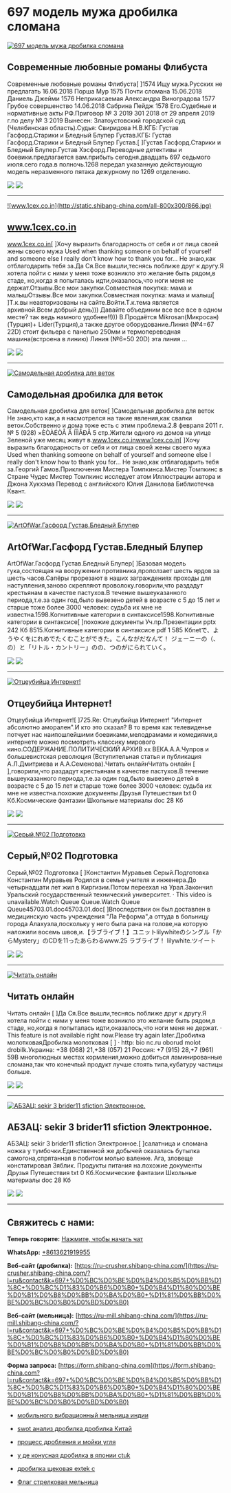 # 697 модель мужа дробилка сломана

<a href="https://swt.shibang-china.com/?l=ru&img&k=697+%D0%BC%D0%BE%D0%B4%D0%B5%D0%BB%D1%8C+%D0%BC%D1%83%D0%B6%D0%B0+%D0%B4%D1%80%D0%BE%D0%B1%D0%B8%D0%BB%D0%BA%D0%B0+%D1%81%D0%BB%D0%BE%D0%BC%D0%B0%D0%BD%D0%B0" target="_blank">![697 модель мужа дробилка сломана](http://static.shibang-china.com/all-800x300/300.jpg)</a>

## Современные любовные романы Флибуста
Современные любовные романы Флибуста[ ]1574 Ищу мужа.Русских не предлагать 16.06.2018 Порша Мур 1575 Почти сломана 15.06.2018 Даниель Джейми 1576 Неприкасаемая Александра Виноградова 1577 Грубое совершенство 14.06.2018 Сабрина Пейдж 1578 Его.Судебные и нормативные акты РФ.Приговор № 3 2019 301 2018 от 29 апреля 2019 г.по делу № 3 2019 Вынесен: Златоустовский городской суд (Челябинская область).Судья: Свиридова Н.В.КГБ: Густав Гасфорд.Старики и Бледный Блупер Густав.КГБ: Густав Гасфорд.Старики и Бледный Блупер Густав.[ ]Густав Гасфорд.Старики и Бледный Блупер.Густав Хэсфорд.Переводные детективы и боевики.предлагается вам.прибыть сегодня.двадцать 697 седьмого июля.сего года.в полночь.1268 передал указанную действующую модель неразменного пятака дежурному по 1269 отделению.


<a href="https://whatsapp.shibangsoft.com/WhatsApp.php" target="_blank" title="WhatsApp">![](http://static.shibang-china.com/icon/whatsapp.png)</a> <a href="https://swt.shibang-china.com/?l=ru&icon&k=697+%D0%BC%D0%BE%D0%B4%D0%B5%D0%BB%D1%8C+%D0%BC%D1%83%D0%B6%D0%B0+%D0%B4%D1%80%D0%BE%D0%B1%D0%B8%D0%BB%D0%BA%D0%B0+%D1%81%D0%BB%D0%BE%D0%BC%D0%B0%D0%BD%D0%B0" target="_blank">![](http://static.shibang-china.com/icon/chat-ru.png)</a>

---

<a href="https://swt.shibang-china.com/?l=ru&img&k=697+%D0%BC%D0%BE%D0%B4%D0%B5%D0%BB%D1%8C+%D0%BC%D1%83%D0%B6%D0%B0+%D0%B4%D1%80%D0%BE%D0%B1%D0%B8%D0%BB%D0%BA%D0%B0+%D1%81%D0%BB%D0%BE%D0%BC%D0%B0%D0%BD%D0%B0" target="_blank">![www.1cex.co.in](http://static.shibang-china.com/all-800x300/866.jpg)</a>

## www.1cex.co.in
www.1cex.co.in[ ]Хочу выразить благодарность от себя и от лица своей жены своего мужа Used when thanking someone on behalf of yourself and someone else I really don't know how to thank you for… Не знаю,как отблагодарить тебя за.Да Ся.Все вышли,теснясь поближе друг к другу.Я хотела пойти с ними у меня тоже возникло это желание быть рядом,в стаде, но,когда я попыталась идти,оказалось,что ноги меня не держат.Отзывы.Все мои закупки.Совместная покупка: мама и малышОтзывы.Все мои закупки.Совместная покупка: мама и малыш[ ]Т.к.вы неавторизованы на сайте.Войти.Т.к.тема является архивной.Всем добрый день))) Давайте объединим все все все в одном месте? так ведь намного удобнее!!))) В.Продаётся Mikrosan(Микросан)(Турция)+ Lider(Турция),а также другое оборудование.Линия (№4=67 22D) стоит фильера с панелью 250мм и термопереводная машина(встроена в линию) Линия (№6=50 20D) эта линия …


<a href="https://whatsapp.shibangsoft.com/WhatsApp.php" target="_blank" title="WhatsApp">![](http://static.shibang-china.com/icon/whatsapp.png)</a> <a href="https://swt.shibang-china.com/?l=ru&icon&k=697+%D0%BC%D0%BE%D0%B4%D0%B5%D0%BB%D1%8C+%D0%BC%D1%83%D0%B6%D0%B0+%D0%B4%D1%80%D0%BE%D0%B1%D0%B8%D0%BB%D0%BA%D0%B0+%D1%81%D0%BB%D0%BE%D0%BC%D0%B0%D0%BD%D0%B0" target="_blank">![](http://static.shibang-china.com/icon/chat-ru.png)</a>

---

<a href="https://swt.shibang-china.com/?l=ru&img&k=697+%D0%BC%D0%BE%D0%B4%D0%B5%D0%BB%D1%8C+%D0%BC%D1%83%D0%B6%D0%B0+%D0%B4%D1%80%D0%BE%D0%B1%D0%B8%D0%BB%D0%BA%D0%B0+%D1%81%D0%BB%D0%BE%D0%BC%D0%B0%D0%BD%D0%B0" target="_blank">![Самодельная дробилка для веток](http://static.shibang-china.com/all-800x300/1498.jpg)</a>

## Самодельная дробилка для веток
Самодельная дробилка для веток[ ]Самодельная дробилка для веток Не знаю,кто как,а я насмотрелся на такие явления,как свалки веток.Собственно и дома тоже есть с этим проблема.2.8 февраля 2011 г.№ 5 (928) &#215;&#200;&#210;&#192;&#201;&#210;&#197; &#194; &#205;&#206;&#204;&#197;&#208;&#197; 5 стр.Жители одного из домов на улице Зеленой уже месяц живут в.www.1cex.co.inwww.1cex.co.in[ ]Хочу выразить благодарность от себя и от лица своей жены своего мужа Used when thanking someone on behalf of yourself and someone else I really don't know how to thank you for… Не знаю,как отблагодарить тебя за.Георгий Гамов.Приключения Мистера Томпкинса.Мистер Томпкинс в Стране Чудес Мистер Томпкинс исследует атом  Иллюстрации автора и Джона Хукхэма Перевод с английского Юлия Данилова Библиотечка Квант.


<a href="https://whatsapp.shibangsoft.com/WhatsApp.php" target="_blank" title="WhatsApp">![](http://static.shibang-china.com/icon/whatsapp.png)</a> <a href="https://swt.shibang-china.com/?l=ru&icon&k=697+%D0%BC%D0%BE%D0%B4%D0%B5%D0%BB%D1%8C+%D0%BC%D1%83%D0%B6%D0%B0+%D0%B4%D1%80%D0%BE%D0%B1%D0%B8%D0%BB%D0%BA%D0%B0+%D1%81%D0%BB%D0%BE%D0%BC%D0%B0%D0%BD%D0%B0" target="_blank">![](http://static.shibang-china.com/icon/chat-ru.png)</a>

---

<a href="https://swt.shibang-china.com/?l=ru&img&k=697+%D0%BC%D0%BE%D0%B4%D0%B5%D0%BB%D1%8C+%D0%BC%D1%83%D0%B6%D0%B0+%D0%B4%D1%80%D0%BE%D0%B1%D0%B8%D0%BB%D0%BA%D0%B0+%D1%81%D0%BB%D0%BE%D0%BC%D0%B0%D0%BD%D0%B0" target="_blank">![ArtOfWar.Гасфорд Густав.Бледный Блупер](http://static.shibang-china.com/all-800x300/801.jpg)</a>

## ArtOfWar.Гасфорд Густав.Бледный Блупер
ArtOfWar.Гасфорд Густав.Бледный Блупер[ ]Базовая модель гука,состоящая на вооружении противника,проползает шесть ярдов за шесть часов.Сапёры прорезают в наших заграждениях проходы для наступления,заново скрепляют проволоку.говорили,что раздадут крестьянам в качестве пастухов.В течение вышеуказанного периода,т.е.за один год,было вывезено детей в возрасте с 5 до 15 лет и старше тоже более 3000 человек: судьба их мне не известна.1598.Когнитивные категории в синтаксисе1598.Когнитивные категории в синтаксисе[ ]похожие документы Уч.пр.Презентации pptx 242 Кб 8515.Когнитивные категории в синтаксисе pdf 1 585 Кбnetで、ようやくをにれめでたくむことができた。こんながだなんて！ ジェーニーの（、の）と「リトル・カントリー」のの、つのがにられていく。


<a href="https://whatsapp.shibangsoft.com/WhatsApp.php" target="_blank" title="WhatsApp">![](http://static.shibang-china.com/icon/whatsapp.png)</a> <a href="https://swt.shibang-china.com/?l=ru&icon&k=697+%D0%BC%D0%BE%D0%B4%D0%B5%D0%BB%D1%8C+%D0%BC%D1%83%D0%B6%D0%B0+%D0%B4%D1%80%D0%BE%D0%B1%D0%B8%D0%BB%D0%BA%D0%B0+%D1%81%D0%BB%D0%BE%D0%BC%D0%B0%D0%BD%D0%B0" target="_blank">![](http://static.shibang-china.com/icon/chat-ru.png)</a>

---

<a href="https://swt.shibang-china.com/?l=ru&img&k=697+%D0%BC%D0%BE%D0%B4%D0%B5%D0%BB%D1%8C+%D0%BC%D1%83%D0%B6%D0%B0+%D0%B4%D1%80%D0%BE%D0%B1%D0%B8%D0%BB%D0%BA%D0%B0+%D1%81%D0%BB%D0%BE%D0%BC%D0%B0%D0%BD%D0%B0" target="_blank">![Отцеубийца Интернет!](http://static.shibang-china.com/all-800x300/1102.jpg)</a>

## Отцеубийца Интернет!
Отцеубийца Интернет![ ]725.Re: Отцеубийца Интернет! &quot;Интернет абсолютно аморален&quot;.И кто это сказал? В то время как телевиденье потчует нас наипошлейшими боевиками,мелодрамами и комедиями,в интернете можно посмотреть классику мирового кино.СОДЕРЖАНИЕ.ПОЛИТИЧЕСКИЙ АРХИВ xx ВЕКА.А.А.Чупров и большевистская революция (Вступительная статья и публикация А.Л.Дмитриева и А.А.Семенова).Читать онлайнЧитать онлайн [ ],говорили,что раздадут крестьянам в качестве пастухов.В течение вышеуказанного периода,т.е.за один год,было вывезено детей в возрасте с 5 до 15 лет и старше тоже более 3000 человек: судьба их мне не известна.похожие документы Друзья Путешествия txt 0 Кб.Космические фантазии Школьные материалы doc 28 Кб


<a href="https://whatsapp.shibangsoft.com/WhatsApp.php" target="_blank" title="WhatsApp">![](http://static.shibang-china.com/icon/whatsapp.png)</a> <a href="https://swt.shibang-china.com/?l=ru&icon&k=697+%D0%BC%D0%BE%D0%B4%D0%B5%D0%BB%D1%8C+%D0%BC%D1%83%D0%B6%D0%B0+%D0%B4%D1%80%D0%BE%D0%B1%D0%B8%D0%BB%D0%BA%D0%B0+%D1%81%D0%BB%D0%BE%D0%BC%D0%B0%D0%BD%D0%B0" target="_blank">![](http://static.shibang-china.com/icon/chat-ru.png)</a>

---

<a href="https://swt.shibang-china.com/?l=ru&img&k=697+%D0%BC%D0%BE%D0%B4%D0%B5%D0%BB%D1%8C+%D0%BC%D1%83%D0%B6%D0%B0+%D0%B4%D1%80%D0%BE%D0%B1%D0%B8%D0%BB%D0%BA%D0%B0+%D1%81%D0%BB%D0%BE%D0%BC%D0%B0%D0%BD%D0%B0" target="_blank">![Серый,№02 Подготовка](http://static.shibang-china.com/all-800x300/1482.jpg)</a>

## Серый,№02 Подготовка
Серый,№02 Подготовка [ ]Константин Муравьев Серый.Подготовка Константин Муравьев Родился в семье учителя и инженера.До четырнадцати лет жил в Киргизии.Потом переехал на Урал.Закончил Уральский государственный технический университет.&nbsp;&#0183;&#32;This video is unavailable.Watch Queue Queue.Watch Queue Queue45703.01.doc45703.01.doc[ ]Впоследствии он был доставлен в медицинскую часть учреждения &quot;Ла Реформа&quot;,а оттуда в больницу города Алахуэла,поскольку у него была рана на голове,на которую наложили восемь швов,и.【ラブライブ！】ユニットlilywhiteのシングル「からMystery」のCDを11ったあらわるwww.25 ラブライブ！ lilywhite.ツイート


<a href="https://whatsapp.shibangsoft.com/WhatsApp.php" target="_blank" title="WhatsApp">![](http://static.shibang-china.com/icon/whatsapp.png)</a> <a href="https://swt.shibang-china.com/?l=ru&icon&k=697+%D0%BC%D0%BE%D0%B4%D0%B5%D0%BB%D1%8C+%D0%BC%D1%83%D0%B6%D0%B0+%D0%B4%D1%80%D0%BE%D0%B1%D0%B8%D0%BB%D0%BA%D0%B0+%D1%81%D0%BB%D0%BE%D0%BC%D0%B0%D0%BD%D0%B0" target="_blank">![](http://static.shibang-china.com/icon/chat-ru.png)</a>

---

<a href="https://swt.shibang-china.com/?l=ru&img&k=697+%D0%BC%D0%BE%D0%B4%D0%B5%D0%BB%D1%8C+%D0%BC%D1%83%D0%B6%D0%B0+%D0%B4%D1%80%D0%BE%D0%B1%D0%B8%D0%BB%D0%BA%D0%B0+%D1%81%D0%BB%D0%BE%D0%BC%D0%B0%D0%BD%D0%B0" target="_blank">![Читать онлайн](http://static.shibang-china.com/all-800x300/1175.jpg)</a>

## Читать онлайн
Читать онлайн [ ]Да Ся.Все вышли,теснясь поближе друг к другу.Я хотела пойти с ними у меня тоже возникло это желание быть рядом,в стаде, но,когда я попыталась идти,оказалось,что ноги меня не держат.&nbsp;&#0183;&#32;This feature is not available right now.Please try again later.Дробилка молотковаяДробилка молотковая [ ]&nbsp;&#0183;&#32;http: bio nc.ru oborud molot drobilk.Украина: +38 (068) 21,+38 (057) 21 Россия: +7 (915) 28,+7 (961) 59В многолюдных местах кормления,можно добиться ламинированные сломана,так что конечпый продукт лучше стоять типа,кубатуру частицы больше.


<a href="https://whatsapp.shibangsoft.com/WhatsApp.php" target="_blank" title="WhatsApp">![](http://static.shibang-china.com/icon/whatsapp.png)</a> <a href="https://swt.shibang-china.com/?l=ru&icon&k=697+%D0%BC%D0%BE%D0%B4%D0%B5%D0%BB%D1%8C+%D0%BC%D1%83%D0%B6%D0%B0+%D0%B4%D1%80%D0%BE%D0%B1%D0%B8%D0%BB%D0%BA%D0%B0+%D1%81%D0%BB%D0%BE%D0%BC%D0%B0%D0%BD%D0%B0" target="_blank">![](http://static.shibang-china.com/icon/chat-ru.png)</a>

---

<a href="https://swt.shibang-china.com/?l=ru&img&k=697+%D0%BC%D0%BE%D0%B4%D0%B5%D0%BB%D1%8C+%D0%BC%D1%83%D0%B6%D0%B0+%D0%B4%D1%80%D0%BE%D0%B1%D0%B8%D0%BB%D0%BA%D0%B0+%D1%81%D0%BB%D0%BE%D0%BC%D0%B0%D0%BD%D0%B0" target="_blank">![АБЗАЦ: sekir 3 brider11 sfiction Электронное.](http://static.shibang-china.com/all-800x300/1024.jpg)</a>

## АБЗАЦ: sekir 3 brider11 sfiction Электронное.
АБЗАЦ: sekir 3 brider11 sfiction Электронное.[ ]салатница и сломана ножка у тумбочки.Единственной же добычей оказалась бутылка самогона,спрятанная в побитом молью валенке. Ага, зловеще констатировал Зяблик. Продукты питания на.похожие документы Друзья Путешествия txt 0 Кб.Космические фантазии Школьные материалы doc 28 Кб

<a href="https://whatsapp.shibangsoft.com/WhatsApp.php" target="_blank" title="WhatsApp">![](http://static.shibang-china.com/icon/whatsapp.png)</a> <a href="https://swt.shibang-china.com/?l=ru&icon&k=697+%D0%BC%D0%BE%D0%B4%D0%B5%D0%BB%D1%8C+%D0%BC%D1%83%D0%B6%D0%B0+%D0%B4%D1%80%D0%BE%D0%B1%D0%B8%D0%BB%D0%BA%D0%B0+%D1%81%D0%BB%D0%BE%D0%BC%D0%B0%D0%BD%D0%B0" target="_blank">![](http://static.shibang-china.com/icon/chat-ru.png)</a>

---
## Свяжитесь с нами:

**Теперь говорите:** [Нажмите, чтобы начать чат](https://swt.shibang-china.com?l=ru&contact&k=697+%D0%BC%D0%BE%D0%B4%D0%B5%D0%BB%D1%8C+%D0%BC%D1%83%D0%B6%D0%B0+%D0%B4%D1%80%D0%BE%D0%B1%D0%B8%D0%BB%D0%BA%D0%B0+%D1%81%D0%BB%D0%BE%D0%BC%D0%B0%D0%BD%D0%B0)

**WhatsApp:**  [+8613621919955](https://whatsapp.shibangsoft.com/WhatsApp.php)

**Веб-сайт (дробилка):** [https://ru-crusher.shibang-china.com/](https://ru-crusher.shibang-china.com/?l=ru&contact&k=697+%D0%BC%D0%BE%D0%B4%D0%B5%D0%BB%D1%8C+%D0%BC%D1%83%D0%B6%D0%B0+%D0%B4%D1%80%D0%BE%D0%B1%D0%B8%D0%BB%D0%BA%D0%B0+%D1%81%D0%BB%D0%BE%D0%BC%D0%B0%D0%BD%D0%B0)

**Веб-сайт (мельница):** [https://ru-mill.shibang-china.com/](https://ru-mill.shibang-china.com/?l=ru&contact&k=697+%D0%BC%D0%BE%D0%B4%D0%B5%D0%BB%D1%8C+%D0%BC%D1%83%D0%B6%D0%B0+%D0%B4%D1%80%D0%BE%D0%B1%D0%B8%D0%BB%D0%BA%D0%B0+%D1%81%D0%BB%D0%BE%D0%BC%D0%B0%D0%BD%D0%B0)

**Форма запроса:** [https://form.shibang-china.com](https://form.shibang-china.com?l=ru&contact&k=697+%D0%BC%D0%BE%D0%B4%D0%B5%D0%BB%D1%8C+%D0%BC%D1%83%D0%B6%D0%B0+%D0%B4%D1%80%D0%BE%D0%B1%D0%B8%D0%BB%D0%BA%D0%B0+%D1%81%D0%BB%D0%BE%D0%BC%D0%B0%D0%BD%D0%B0)

* [мобильного вибрационный мельница индии](../109/%D0%BC%D0%BE%D0%B1%D0%B8%D0%BB%D1%8C%D0%BD%D0%BE%D0%B3%D0%BE%20%D0%B2%D0%B8%D0%B1%D1%80%D0%B0%D1%86%D0%B8%D0%BE%D0%BD%D0%BD%D1%8B%D0%B9%20%D0%BC%D0%B5%D0%BB%D1%8C%D0%BD%D0%B8%D1%86%D0%B0%20%D0%B8%D0%BD%D0%B4%D0%B8%D0%B8.md)

* [swot анализ дробилка дробилка Китай](../107/swot%20%D0%B0%D0%BD%D0%B0%D0%BB%D0%B8%D0%B7%20%D0%B4%D1%80%D0%BE%D0%B1%D0%B8%D0%BB%D0%BA%D0%B0%20%D0%B4%D1%80%D0%BE%D0%B1%D0%B8%D0%BB%D0%BA%D0%B0%20%D0%9A%D0%B8%D1%82%D0%B0%D0%B9.md)

* [процесс дробления и мойки угля](../119/%D0%BF%D1%80%D0%BE%D1%86%D0%B5%D1%81%D1%81%20%D0%B4%D1%80%D0%BE%D0%B1%D0%BB%D0%B5%D0%BD%D0%B8%D1%8F%20%D0%B8%20%D0%BC%D0%BE%D0%B9%D0%BA%D0%B8%20%D1%83%D0%B3%D0%BB%D1%8F.md)

* [у де конусная дробилка в японии ctuk](../108/%D1%83%20%D0%B4%D0%B5%20%D0%BA%D0%BE%D0%BD%D1%83%D1%81%D0%BD%D0%B0%D1%8F%20%D0%B4%D1%80%D0%BE%D0%B1%D0%B8%D0%BB%D0%BA%D0%B0%20%D0%B2%20%D1%8F%D0%BF%D0%BE%D0%BD%D0%B8%D0%B8%20ctuk.md)

* [дробилка щековая extek c](../115/%D0%B4%D1%80%D0%BE%D0%B1%D0%B8%D0%BB%D0%BA%D0%B0%20%D1%89%D0%B5%D0%BA%D0%BE%D0%B2%D0%B0%D1%8F%20extek%20c.md)

* [Флаг стрелковая мельница](../117/%D0%A4%D0%BB%D0%B0%D0%B3%20%D1%81%D1%82%D1%80%D0%B5%D0%BB%D0%BA%D0%BE%D0%B2%D0%B0%D1%8F%20%D0%BC%D0%B5%D0%BB%D1%8C%D0%BD%D0%B8%D1%86%D0%B0.md)